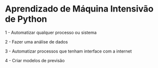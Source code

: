 # Aprendizado de Máquina Intensivão de Python

1 - Automatizar qualquer processo ou sistema

2 - Fazer uma análise de dados

3 - Automatizar processos que tenham interface com a internet

4 - Criar modelos de previsão
